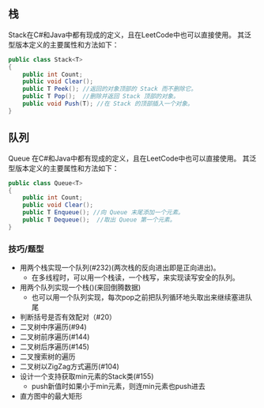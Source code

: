## 栈

Stack在C#和Java中都有现成的定义，且在LeetCode中也可以直接使用。 
其泛型版本定义的主要属性和方法如下：
``` C#
public class Stack<T>
{
    public int Count;
    public void Clear();
    public T Peek(); //返回的对象顶部的 Stack 而不删除它。
    public T Pop();  //删除并返回 Stack 顶部的对象。
    public void Push(T); //在 Stack 的顶部插入一个对象。
}
```

## 队列


Queue 在C#和Java中都有现成的定义，且在LeetCode中也可以直接使用。 
其泛型版本定义的主要属性和方法如下：
``` C#
public class Queue<T>
{
    public int Count;
    public void Clear();
    public T Enqueue(); //向 Queue 末尾添加一个元素。
    public T Dequeue();  //取出 Queue 第一个元素。
}
```

### 技巧/题型

- 用两个栈实现一个队列(#232)(两次栈的反向进出即是正向进出)。
    - 在多线程时，可以用一个栈读，一个栈写，来实现读写安全的队列。
- 用两个队列实现一个栈()(来回倒腾数据)
    - 也可以用一个队列实现，每次pop之前把队列循环地头取出来继续塞进队尾
- 判断括号是否有效配对（#20）
- 二叉树中序遍历(#94)
- 二叉树前序遍历(#144)
- 二叉树后序遍历(#145)
- 二叉搜索树的遍历
- 二叉树以ZigZag方式遍历(#104)
- 设计一个支持获取min元素的Stack类(#155)
    - push新值时如果小于min元素，则连min元素也push进去
- 直方图中的最大矩形
